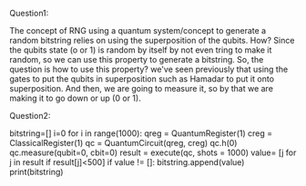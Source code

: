 Question1:

The concept of RNG using a quantum system/concept to generate a random bitstring relies on using the superposition of the qubits. How?
Since the qubits state (o or 1) is random by itself by not even tring to make it random, so we can use this property to generate a bitstring.
So, the question is how to use this property? we've seen previously that using the gates to put the qubits in superposition such as Hamadar to put it onto superposition.
And then, we are going to measure it, so by that we are making it to go down or up (0 or 1).


Question2:

bitstring=[]
i=0
for i in range(1000):
    qreg = QuantumRegister(1)
    creg = ClassicalRegister(1)
    qc = QuantumCircuit(qreg, creg)
    qc.h(0)
    qc.measure(qubit=0, cbit=0)
    result = execute(qc, shots = 1000)
    value= [j for j in result if result[j]<500]
    if value != []:
        bitstring.append(value)
print(bitstring)
